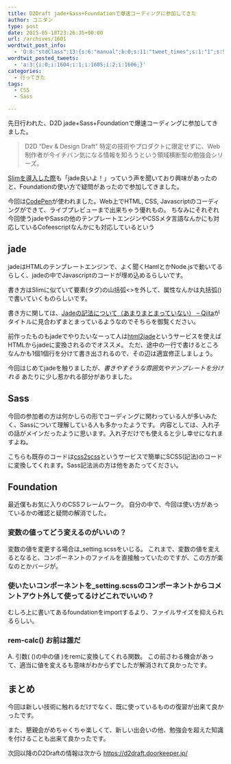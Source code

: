 ```yaml
---
title: D2Draft jade+Sass+Foundationで爆速コーディングに参加してきた
author: コニタン
type: post
date: 2015-05-18T23:26:35+00:00
url: /archives/1601
wordtwit_post_info:
  - 'O:8:"stdClass":13:{s:6:"manual";b:0;s:11:"tweet_times";s:1:"1";s:5:"delay";s:2:"15";s:7:"enabled";s:1:"1";s:10:"separation";i:60;s:7:"version";s:3:"3.7";s:14:"tweet_template";b:0;s:6:"status";i:2;s:6:"result";a:0:{}s:13:"tweet_counter";i:4;s:13:"tweet_log_ids";a:3:{i:0;i:1604;i:1;i:1605;i:2;i:1606;}s:9:"hash_tags";a:0:{}s:8:"accounts";a:1:{i:0;s:6:"skd_nw";}}'
wordtwit_posted_tweets:
  - 'a:3:{i:0;i:1604;i:1;i:1605;i:2;i:1606;}'
categories:
  - 行ってきた
tags:
  - CSS
  - Sass

---
```

先日行われた、D2D jade+Sass+Foundationで爆速コーディングに参加してきました。

> D2D &#8220;Dev & Design Draft&#8221; 特定の技術やプロダクトに限定せずに、Web制作者が今イチバン気になる情報を知ろうという領域横断型の勉強会シリーズ。 

[Slimを導入した際][1]も「jade良いよ！」っていう声を聞いており興味があったのと、Foundationの使い方で疑問があったので参加してきました。

今回は[CodePen][2]が使われました。Web上でHTML, CSS, Javascriptのコーディングができて、ライブプレビューまで出来ちゃう優れもの。 ちなみにそれぞれ今回使うjadeやSassの他のテンプレートエンジンやCSSメタ言語なんかにも対応しているCofeescriptなんかにも対応しているという

## jade

jadeはHTMLのテンプレートエンジンで、よく聞くHamlとかNode.jsで動いてるらしく、jadeの中でJavascriptのコードが埋め込めるらしいです。

書き方はSlimに似ていて要素(タグ)の山括弧<>を外して、属性なんかは丸括弧()で書いていくものらしいです。
  
書き方に関しては、[Jadeの記法について（あまりまとまっていない） &#8211; Qiita][3]がタイトルに見合わずまとまっているようなのでそちらを御覧ください。

前作ったものもjadeでやりたいなーって人は[html2jade][4]というサービスを使えばHTMLからjadeに変換されるのでオススメ。 ただ、途中の一行で書けるところなんかも1個1個行を分けて書き出されるので、その辺は適宜修正しましょう。

今回はじめてjadeを触りましたが、_書きやすそうな雰囲気やテンプレートを分けれる_ あたりに少し惹かれる部分がありました。

## Sass

今回の参加者の方は何かしらの形でコーディングに関わっている人が多いみたく、Sassについて理解している人も多かったようです。 内容としては、入れ子の話がメインだったように思います。入れ子だけでも使えると少し幸せになれますよね。

こちらも既存のコードは[css2scss][5]というサービスで簡単にSCSS(記法)のコードに変換してくれます。Sass記法派の方は他をあたってください。

## Foundation

最近僕もお気に入りのCSSフレームワーク。 自分の中で、今回は使い方があっているかの確認と疑問の解消でした。

### 変数の値ってどう変えるのがいいの？

変数の値を変更する場合は_setting.scssをいじる。 これまで、変数の値を変えるとなると、コンポーネントのファイルを直接触っていたのですが、この方が楽なのとかバージが。

### 使いたいコンポーネントを_setting.scssのコンポーネントからコメントアウト外して使ってるけどこれでいいの？

むしろ上に書いてあるfoundationをimportするより、ファイルサイズを抑えられるらしい。

### rem-calc() お前は誰だ

A. 引数( ()の中の値 )をremに変換してくれる関数。 この前さわる機会があって、適当に値を変えるも意味がわからずでしたが解消されて良かったです。

## まとめ

今回は新しい技術に触れるだけでなく、既に使っているものの復習が出来て良かったです。

また、懇親会がめちゃくちゃ楽しくて、新しい出会いの他、勉強会を超えた知識を付けることも出来て良かったです。

次回以降のD2Draftの情報は次から <https://d2draft.doorkeeper.jp/>

 [1]: http://peng-note.com/archives/1491
 [2]: http://codepen.io
 [3]: http://qiita.com/sasaplus1/items/189560f80cf337d40fdf
 [4]: http://html2jade.org/
 [5]: http://sebastianpontow.de/css2compass/